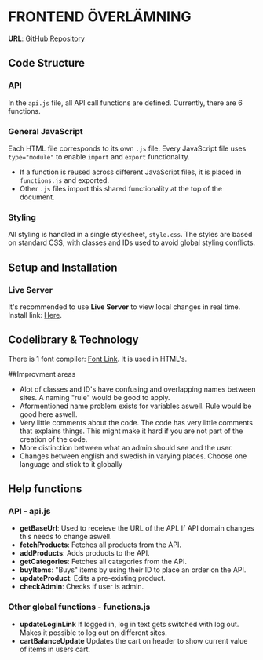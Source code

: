 # FRONTEND ÖVERLÄMNING

**URL**: [GitHub Repository](https://github.com/Herman0404/Productivity-Assistant-Application-Project-Group-10)

## Code Structure

### API
In the `api.js` file, all API call functions are defined. Currently, there are 6 functions.

### General JavaScript
Each HTML file corresponds to its own `.js` file. Every JavaScript file uses `type="module"` to enable `import` and `export` functionality. 

- If a function is reused across different JavaScript files, it is placed in `functions.js` and exported.
- Other `.js` files import this shared functionality at the top of the document.

### Styling
All styling is handled in a single stylesheet, `style.css`. The styles are based on standard CSS, with classes and IDs used to avoid global styling conflicts.

## Setup and Installation

### Live Server
It's recommended to use **Live Server** to view local changes in real time. Install link: [Here](https://marketplace.visualstudio.com/items/?itemName=ritwickdey.LiveServer).

## Codelibrary & Technology
There is 1 font compiler: [Font Link](https://cdnjs.cloudflare.com/ajax/libs/font-awesome/6.5.0/css/all.min.css). It is used in HTML's.

##Improvment areas
- Alot of classes and ID's have confusing and overlapping names between sites. A naming "rule" would be good to apply.
- Aformentioned name problem exists for variables aswell. Rule would be good here aswell.
- Very little comments about the code. The code has very little comments that explains things. This might make it hard if you are not part of the creation of the code.
- More distinction between what an admin should see and the user.
- Changes between english and swedish in varying places. Choose one language and stick to it globally

## Help functions
### API - api.js
- **getBaseUrl**: Used to receieve the URL of the API. If API domain changes this needs to change aswell.
- **fetchProducts**: Fetches all products from the API.
- **addProducts**: Adds products to the API.
- **getCategories**: Fetches all categories from the API.
- **buyItems**: "Buys" items by using their ID to place an order on the API.
- **updateProduct**: Edits a pre-existing product.
- **checkAdmin**: Checks if user is admin.
### Other global functions - functions.js
- **updateLoginLink** If logged in, log in text gets switched with log out. Makes it possible to log out on different sites.
- **cartBalanceUpdate** Updates the cart on header to show current value of items in users cart.

